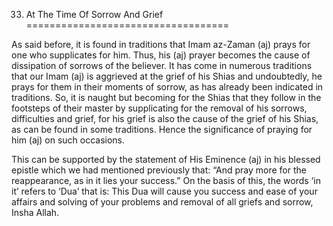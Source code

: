 33. At The Time Of Sorrow And Grief
===================================

As said before, it is found in traditions that Imam az-Zaman (aj) prays
for one who supplicates for him. Thus, his (aj) prayer becomes the cause
of dissipation of sorrows of the believer. It has come in numerous
traditions that our Imam (aj) is aggrieved at the grief of his Shias and
undoubtedly, he prays for them in their moments of sorrow, as has
already been indicated in traditions. So, it is naught but becoming for
the Shias that they follow in the footsteps of their master by
supplicating for the removal of his sorrows, difficulties and grief, for
his grief is also the cause of the grief of his Shias, as can be found
in some traditions. Hence the significance of praying for him (aj) on
such occasions.

This can be supported by the statement of His Eminence (aj) in his
blessed epistle which we had mentioned previously that: “And pray more
for the reappearance, as in it lies your success.” On the basis of this,
the words ‘in it’ refers to ‘Dua’ that is: This Dua will cause you
success and ease of your affairs and solving of your problems and
removal of all griefs and sorrow, Insha Allah.


